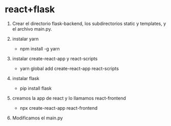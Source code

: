 # react+flask

1. Crear el directorio flask-backend, los subdirectorios static y templates, y el archivo main.py.

2. instalar yarn

   - npm install -g yarn

3. instalar create-react-app y react-scripts

   - yarn global add create-react-app react-scripts

4. instalar flask

   - pip install flask

5. creamos la app de react y lo llamamos react-frontend

   - npx create-react-app react-frontend

6. Modificamos el main.py
